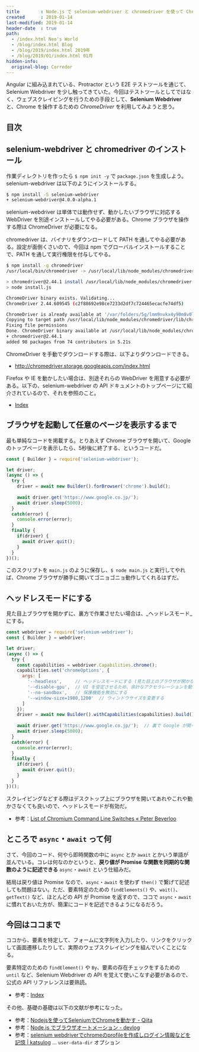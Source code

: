 ```yaml
---
title        : Node.js で selenium-webdriver と chromedriver を使って Chrome ブラウザを自動操作してみる
created      : 2019-01-14
last-modified: 2019-01-14
header-date  : true
path:
  - /index.html Neo's World
  - /blog/index.html Blog
  - /blog/2019/index.html 2019年
  - /blog/2019/01/index.html 01月
hidden-info:
  original-blog: Corredor
---
```


Angular に組み込まれている、Protractor という E2E テストツールを通じて、Selenium Webdriver を少し触ってきていた。今回はテストツールとしてではなく、ウェブスクレイピングを行うための手段として、**Selenium Webdriver** と、Chrome を操作するための _ChromeDriver_ を利用してみようと思う。

## 目次

## selenium-webdriver と chromedriver のインストール

作業ディレクトリを作ったら `$ npm init -y` で `package.json` を生成しよう。selenium-webdriver は以下のようにインストールする。

```bash
$ npm install -S selenium-webdriver
+ selenium-webdriver@4.0.0-alpha.1
```

selenium-webdriver は単体では動作せず、動かしたいブラウザに対応する WebDriver を別途インストールしてやる必要がある。Chrome ブラウザを操作する際は ChromeDriver が必要になる。

chromedriver は、バイナリをダウンロードして PATH を通してやる必要がある。設定が面倒くさいので、今回は npm でグローバルインストールすることで、PATH を通して実行権限を付与してやる。

```bash
$ npm install -g chromedriver
/usr/local/bin/chromedriver -> /usr/local/lib/node_modules/chromedriver/bin/chromedriver

> chromedriver@2.44.1 install /usr/local/lib/node_modules/chromedriver
> node install.js

ChromeDriver binary exists. Validating...
ChromeDriver 2.44.609545 (c2f88692e98ce7233d2df7c724465ecacfe74df5)

ChromeDriver is already available at '/var/folders/5g/lmm9nvkx4y90m8v0lc2_vw0c0000gp/T/chromedriver/chromedriver'.
Copying to target path /usr/local/lib/node_modules/chromedriver/lib/chromedriver
Fixing file permissions
Done. ChromeDriver binary available at /usr/local/lib/node_modules/chromedriver/lib/chromedriver/chromedriver
+ chromedriver@2.44.1
added 98 packages from 74 contributors in 5.21s
```

ChromeDriver を手動でダウンロードする際は、以下よりダウンロードできる。

- <http://chromedriver.storage.googleapis.com/index.html>

Firefox や IE を動かしたい場合は、別途それらの WebDriver を用意する必要がある。以下の、selenium-webdriver の API ドキュメントのトップページにて紹介されているので、それを参照のこと。

- [Index](https://seleniumhq.github.io/selenium/docs/api/javascript/index.html)

## ブラウザを起動して任意のページを表示するまで

最も単純なコードを掲載する。とりあえず Chrome ブラウザを開いて、Google のトップページを表示したら、5秒後に終了する、というコードだ。

```javascript
const { Builder } = require('selenium-webdriver');

let driver;
(async () => {
  try {
    driver = await new Builder().forBrowser('chrome').build();
    
    await driver.get('https://www.google.co.jp/');
    await driver.sleep(5000);
  }
  catch(error) {
    console.error(error);
  }
  finally {
    if(driver) {
      await driver.quit();
    }
  }
})();
```

このスクリプトを `main.js` のように保存し、`$ node main.js` と実行してやれば、Chrome ブラウザが勝手に開いてゴニョゴニョ動作してくれるはずだ。

## ヘッドレスモードにする

見た目上ブラウザを開かずに、裏方で作業させたい場合は、_ヘッドレスモード_にする。

```javascript
const webdriver = require('selenium-webdriver');
const { Builder } = webdriver;

let driver;
(async () => {
  try {
    const capabilities = webdriver.Capabilities.chrome();
    capabilities.set('chromeOptions', {
      args: [
        '--headless',     // ヘッドレスモードにする (見た目上のブラウザが開かなくなる)
        '--disable-gpu',  // UI を安定させるため、余計なアクセラレーションを動作させないようにする
        '--no-sandbox',   // 保護機能を無効にする
        '--window-size=1980,1200'  // ウィンドウサイズを変更する
      ]
    });
    driver = await new Builder().withCapabilities(capabilities).build();
    
    await driver.get('https://www.google.co.jp/');  // 裏で Google が開くものの、実行中に画面上では確認できない
    await driver.sleep(5000);
  }
  catch(error) {
    console.error(error);
  }
  finally {
    if(driver) {
      await driver.quit();
    }
  }
})();
```

スクレイピングなどする際はデスクトップ上にブラウザを開いてあれやこれや動かさなくても良いので、ヘッドレスモードが有効だ。

- 参考：[List of Chromium Command Line Switches « Peter Beverloo](https://peter.sh/experiments/chromium-command-line-switches/)

## ところで `async`・`await` って何

さて、今回のコード、何やら即時関数の中に `async` とか `await` とかいう単語が並んでいる。コレは何なのかというと、**戻り値が Promise な関数を同期的な関数のように記述できる** `async`・`await` という仕組みだ。

結局は戻り値は Promise なので、`async`・`await` を使わず `then()` で繋げて記述しても問題はない。ただ、要素特定のための `findElements()` や、`wait()`、`getText()` など、ほとんどの API が Promise を返すので、ココで `async`・`await` に慣れておいた方が、簡潔にコードを記述できるようになるだろう。

## 今回はココまで

ココから、要素を特定して、フォームに文字列を入力したり、リンクをクリックして画面遷移したりして、実際のウェブスクレイピングを組んでいくことになる。

要素特定のための `findElement()` や `By`、要素の存在チェックをするための `until` など、Selenium Webdriver の API を覚えて使いこなす必要があるので、公式の API リファレンスは要熟読。

- 参考：[Index](https://seleniumhq.github.io/selenium/docs/api/javascript/index.html)

その他、基礎の基礎は以下の文献が参考になった。

- 参考：[Nodejsを使ってSeleniumでChromeを動かす - Qiita](https://qiita.com/tonio0720/items/70c13ad304154d95e4bc)
- 参考：[Node.js でブラウザオートメーション - devlog](https://nkgr.hatenablog.com/entry/2018/05/21/231251)
- 参考：[selenium webdriverでchromeのprofileを作成しログイン情報などを記憶 | katsulog](http://katsulog.tech/create-an-arbitrary-chrome-profile-with-selenium-webdriver-and-store-login-information-etc/) … `user-data-dir` オプション
